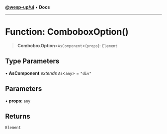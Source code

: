 [**@wesp-up/ui**](../README.md) • **Docs**

***

# Function: ComboboxOption()

> **ComboboxOption**\<`AsComponent`\>(`props`): `Element`

## Type Parameters

• **AsComponent** *extends* `As`\<`any`\> = `"div"`

## Parameters

• **props**: `any`

## Returns

`Element`
